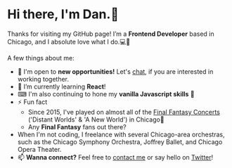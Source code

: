# Hi there, I'm Dan.👋
Thanks for visiting my GitHub page! I’m a **Frontend Developer** based in Chicago, and I absolute love what I do.💻💙

A few things about me:

 - 🔎 I'm open to **new opportunities!** Let's <a href="https://danielwon.dev/" target="_blank">chat</a>, if you are interested in working together.
 - 🌱 I’m currently learning **React**! 
 - ⌨ I'm also continuing to hone my **vanilla Javascript skills** 👊
 - ⚡ Fun fact <br>
    - Since 2015, I've played on almost all of the [Final Fantasy Concerts](https://ffdistantworlds.com/concert/ffvii-chicago/) ('Distant Worlds' & 'A New World') in Chicago🎵
    - Any **Final Fantasy** fans out there?
 - When I'm not coding, I freelance with several Chicago-area orchestras, such as the Chicago Symphony Orchestra, Joffrey Ballet, and Chicago Opera Theater.
 - 📫 **Wanna connect?** Feel free to <a href="https://danielwon.dev/" target="_blank">contact me</a> or say hello on <a href="https://twitter.com/nuovodw/" target="_blank">Twitter</a>!

<!--
**nuovodw/nuovodw** is a ✨ _special_ ✨ repository because its `README.md` (this file) appears on your GitHub profile.

Here are some ideas to get you started:

- 🔭 I’m currently working on ...
- 🌱 I’m currently learning ...
- 👯 I’m looking to collaborate on ...
- 🤔 I’m looking for help with ...
- 💬 Ask me about ...
- 📫 How to reach me: ...
- 😄 Pronouns: ...
- ⚡ Fun fact: ...
-->
